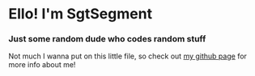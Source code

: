 # Ello! I'm SgtSegment
### Just some random dude who codes random stuff

Not much I wanna put on this little file, so check out [my github page](https://sgtsegment.github.io/) for more info about me!
<!---
SgtSegment/SgtSegment is a ✨ special ✨ repository because its `README.md` (this file) appears on your GitHub profile.
You can click the Preview link to take a look at your changes.
--->
